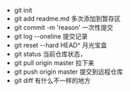 - git init 
- git add readme.md 多次添加到暂存区
- git commit -m 'reason' 一次性提交
- git log --oneline  提交记录
- git reset --hard HEAD^ 月光宝盒
- git status  当前仓库状态，
- git pull origin master 拉下来
- git push origin master 提交到远程仓库
- git diff 有什么不一样的地方
